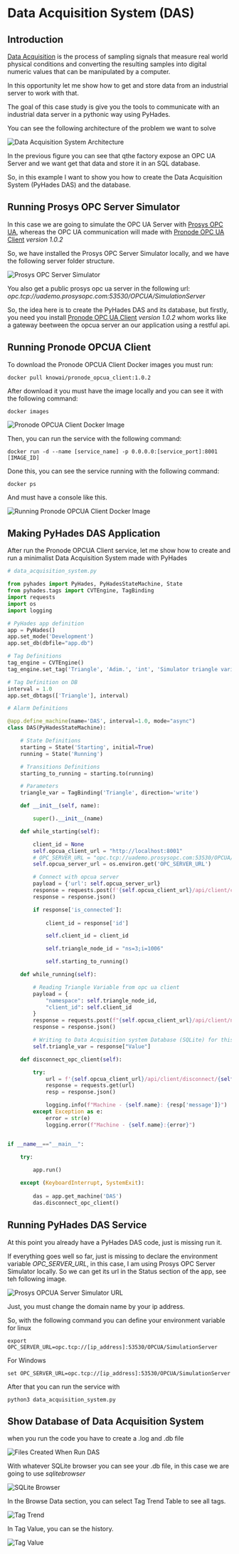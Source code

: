 # Data Acquisition System (DAS)

## Introduction

[Data Acquisition](https://en.wikipedia.org/wiki/Data_acquisition) is the process of sampling signals that measure real world physical
conditions and converting the resulting samples into digital numeric values that can be manipulated by a computer.

In this opportunity let me show how to get and store data from an industrial server to work with that.

The goal of this case study is give you the tools to communicate with an industrial data server in a pythonic way using PyHades.

You can see the following architecture of the problem we want to solve

![Data Acquisition System Architecture](img/das.svg)

In the previous figure you can see that qthe factory expose an OPC UA Server and we want get that data and store it in an SQL database.

So, in this example I want to show you how to create the Data Acquisition System (PyHades DAS) and the database.

## Running Prosys OPC Server Simulator

In this case we are going to simulate the OPC UA Server with [Prosys OPC UA](https://www.prosysopc.com/products/opc-ua-simulation-server/), whereas the OPC UA communication will made with [Pronode OPC UA Client](https://hub.docker.com/r/knowai/pronode_opcua_client) *version 1.0.2*

So, we have installed the Prosys OPC Server Simulator locally, and we have the following server folder structure.

![Prosys OPC Server Simulator](img/prosys-opc-ua-server-simulator.png)

You also get a public prosys opc ua server in the following url: *opc.tcp://uademo.prosysopc.com:53530/OPCUA/SimulationServer*

So, the idea here is to create the PyHades DAS and its database, but firstly, you need you install [Pronode OPC UA Client](https://hub.docker.com/r/knowai/pronode_opcua_client) *version 1.0.2* whom works like a gateway beetween the opcua server an our application using a restful api.

## Running Pronode OPCUA Client

To download the Pronode OPCUA Client Docker images you must run:

```
docker pull knowai/pronode_opcua_client:1.0.2
```

After download it you must have the image locally and you can see it with the following command:

```
docker images
```

![Pronode OPCUA Client Docker Image](img/pronode_opcua_client_docker.png)

Then, you can run the service with the following command:

```
docker run -d --name [service_name] -p 0.0.0.0:[service_port]:8001 [IMAGE_ID]
```

Done this, you can see the service running with the following command:

```
docker ps
```

And must have a console like this.

![Running Pronode OPCUA Client Docker Image](img/run_pronode_opcua_client_docker_image.png)

## Making PyHades DAS Application

After run the Pronode OPCUA Client service, let me show how to create and run a minimalist Data Acquisition System made with PyHades

```python
# data_acquisition_system.py

from pyhades import PyHades, PyHadesStateMachine, State
from pyhades.tags import CVTEngine, TagBinding
import requests
import os
import logging

# PyHades app definition
app = PyHades()
app.set_mode('Development')
app.set_db(dbfile="app.db")

# Tag Definitions
tag_engine = CVTEngine()
tag_engine.set_tag('Triangle', 'Adim.', 'int', 'Simulator triangle variable', -1, 1)

# Tag Definition on DB
interval = 1.0
app.set_dbtags(['Triangle'], interval)

# Alarm Definitions

@app.define_machine(name='DAS', interval=1.0, mode="async")
class DAS(PyHadesStateMachine):

    # State Definitions
    starting = State('Starting', initial=True)
    running = State('Running')

    # Transitions Definitions
    starting_to_running = starting.to(running)

    # Parameters
    triangle_var = TagBinding('Triangle', direction='write')

    def __init__(self, name):

        super().__init__(name)

    def while_starting(self):

        client_id = None
        self.opcua_client_url = "http://localhost:8001"
        # OPC_SERVER_URL = "opc.tcp://uademo.prosysopc.com:53530/OPCUA/SimulationServer"
        self.opcua_server_url = os.environ.get('OPC_SERVER_URL')

        # Connect with opcua server
        payload = {'url': self.opcua_server_url}
        response = requests.post(f'{self.opcua_client_url}/api/client/connect_to_server', json=payload)
        response = response.json()

        if response['is_connected']:
            
            client_id = response['id']

            self.client_id = client_id

            self.triangle_node_id = "ns=3;i=1006"

            self.starting_to_running()

    def while_running(self):

        # Reading Triangle Variable from opc ua client
        payload = {
            "namespace": self.triangle_node_id,
            "client_id": self.client_id
        }
        response = requests.post(f"{self.opcua_client_url}/api/client/node_attributes", json=payload)
        response = response.json()

        # Writing to Data Acquisition system Database (SQLite) for this demo
        self.triangle_var = response["Value"]

    def disconnect_opc_client(self):

        try:
            url = f'{self.opcua_client_url}/api/client/disconnect/{self.client_id}'
            response = requests.get(url)
            resp = response.json()

            logging.info(f"Machine - {self.name}: {resp['message']}")
        except Exception as e:
            error = str(e)
            logging.error(f"Machine - {self.name}:{error}")


if __name__=="__main__":

    try: 
            
        app.run()

    except (KeyboardInterrupt, SystemExit):
        
        das = app.get_machine('DAS')
        das.disconnect_opc_client()
```

## Running PyHades DAS Service

At this point you already have a PyHades DAS code, just is missing run it.

If everything goes well so far, just is missing to declare the environment variable *OPC_SERVER_URL*, in this case, I am using Prosys OPC Server Simulator locally. So we can get its url in the Status section of the app, see teh following image.

![Prosys OPCUA Server Simulator URL](img/opcua_server_url.png)

Just, you must change the domain name by your ip address.

So, with the following command you can define your environment variable for linux

```
export OPC_SERVER_URL=opc.tcp://[ip_address]:53530/OPCUA/SimulationServer
```

For Windows

```
set OPC_SERVER_URL=opc.tcp://[ip_address]:53530/OPCUA/SimulationServer
```

After that you can run the service with

```
python3 data_acquisition_system.py
```

## Show Database of Data Acquisition System

when you run the code you have to create a .log and .db file

![Files Created When Run DAS](img/files_created_when_run_das.png)

With whatever SQLite browser you can see your .db file, in this case we are going to use *sqlitebrowser*

![SQLite Browser](img/sqlitebrowser.png)

In the Browse Data section, you can select Tag Trend Table to see all tags.

![Tag Trend](img/tag_trend_browse_data.png)

In Tag Value, you can se the history.

![Tag Value](img/tag_value_browse_data.png)